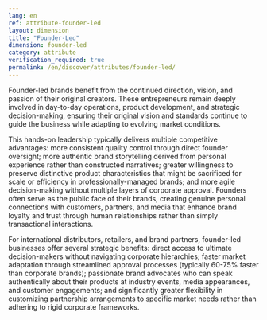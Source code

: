 ```yaml
---
lang: en
ref: attribute-founder-led
layout: dimension
title: "Founder-Led"
dimension: founder-led
category: attribute
verification_required: true
permalink: /en/discover/attributes/founder-led/
---
```


Founder-led brands benefit from the continued direction, vision, and passion of their original creators. These entrepreneurs remain deeply involved in day-to-day operations, product development, and strategic decision-making, ensuring their original vision and standards continue to guide the business while adapting to evolving market conditions.

This hands-on leadership typically delivers multiple competitive advantages: more consistent quality control through direct founder oversight; more authentic brand storytelling derived from personal experience rather than constructed narratives; greater willingness to preserve distinctive product characteristics that might be sacrificed for scale or efficiency in professionally-managed brands; and more agile decision-making without multiple layers of corporate approval. Founders often serve as the public face of their brands, creating genuine personal connections with customers, partners, and media that enhance brand loyalty and trust through human relationships rather than simply transactional interactions.

For international distributors, retailers, and brand partners, founder-led businesses offer several strategic benefits: direct access to ultimate decision-makers without navigating corporate hierarchies; faster market adaptation through streamlined approval processes (typically 60-75% faster than corporate brands); passionate brand advocates who can speak authentically about their products at industry events, media appearances, and customer engagements; and significantly greater flexibility in customizing partnership arrangements to specific market needs rather than adhering to rigid corporate frameworks.
